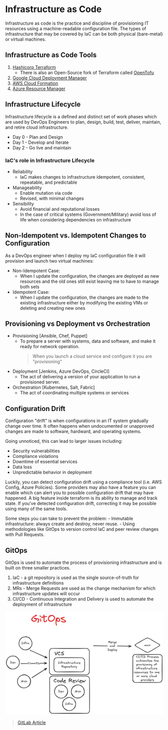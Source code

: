 # Infrastructure as Code

Infrastructure as code is the practice and discipline of provisioning IT resources
using a machine-readable configuration file. The types of infrastructure that may be
covered by IaC can be both physical (bare-metal) or virtual machines.

## Infrastructure as Code Tools

1. [Hashicorp Terraform](https://www.terraform.io/)
   - There is also an Open-Source fork of Terraform called [OpenTofu](https://github.com/opentofu)
2. [Google Cloud Deployment Manager](https://cloud.google.com/deployment-manager/docs/)
3. [AWS Cloud Formation](https://docs.aws.amazon.com/cloudformation/)
4. [Azure Resource Manager](https://learn.microsoft.com/en-us/azure/azure-resource-manager)

## Infrastructure Lifecycle

Infrastructure lifecycle is a defined and distinct set of work phases which are used
by DevOps Engineers to plan, design, build, test, deliver, maintain, and retire
cloud infrastructure.

- Day 0 - Plan and Design
- Day 1 - Develop and Iterate
- Day 2 - Go live and maintain

### IaC's role in Infrastructure Lifecycle

- Reliability
  - IaC makes changes to infrastructure idempotent, consistent, repeatable, and
    predictable
- Manageability
  - Enable mutation via code
  - Revised, with minimal changes
- Sensibility
  - Avoid financial and reputational losses
  - In the case of critical systems (Government/Military) avoid loss of life
    when considering dependencies on infrastructure

## Non-Idempotent vs. Idempotent Changes to Configuration

As a DevOps engineer when I deploy my IaC configuration file it will provision
and launch two virtual machines:

- Non-Idempotent Case:
  - When I update the configuration, the changes are deployed as new resources
    and the old ones still exist leaving me to have to manage both sets
- Idempotent Case:
  - When I update the configuration, the changes are made to the existing
    infrastructure either by modifying the existing VMs or deleting and creating
    new ones

## Provisioning vs Deployment vs Orchestration

- Provisioning [Ansible, Chef, Puppet]
  - To prepare a server with systems, data and software, and make it ready for
    network operation.
    > When you launch a cloud service and configure it you are "provisioning"
- Deployment [Jenkins, Azure DevOps, CircleCI]
  - The act of delivering a version of your application to run a provisioned server.
- Orchestration [Kubernetes, Salt, Fabric]
  - The act of coordinating multiple systems or services

## Configuration Drift

Configuration "drift" is when configurations in an IT system gradually change over
time. It often happens when undocumented or unapproved changes are made to software,
hardward, and operating systems.

Going unnoticed, this can lead to larger issues including:

- Security vulnerabilities
- Compliance violations
- Downtime of essential services
- Data loss
- Unpredictable behavior in deployment

Luckily, you can detect configuration drift using a compliance tool (i.e. AWS Config,
Azure Policies). Some providers may also have a feature you can enable which can alert
you to possible configuration drift that may have happened. A big feature inside
terraform is its ability to manage and track state. If you've detected configuration
drift, correcting it may be possible using many of the same tools.

Some steps you can take to prevent the problem: - Immutable infrastructure: always create and destroy, never reuse. - Using methodologies like GitOps to version control IaC and peer review
changes with Pull Requests.

## GitOps

GitOps is used to automate the process of provisioning infrastructure and is built on three
smaller practices.

1. IaC - a git repository is used as the single source-of-truth for infrastructure definitions
2. MRs - Merge Requests are used as the change mechanism for which infrastructure updates will occur
3. CI/CD - Continuous Integration and Delivery is used to automate the deployment of infrastructure

![GitOps Diagram](../docs/assets/GitOps-diagram.png "GitOps Diagram")

> [GitLab Article](https://about.gitlab.com/topics/gitops/)
